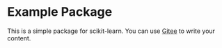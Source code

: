 # Example Package

This is a simple  package for scikit-learn. You can use
[Gitee](https://gitee.com/jwh-wowo/ceshi.git)
to write your content.

